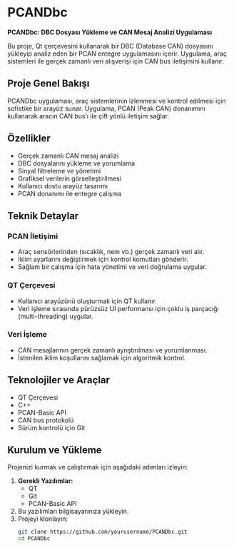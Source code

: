 # PCANDbc
**PCANDbc: DBC Dosyası Yükleme ve CAN Mesaj Analizi Uygulaması**

Bu proje, Qt çerçevesini kullanarak bir DBC (Database CAN) dosyasını yükleyip analiz eden bir PCAN entegre uygulamasını içerir. Uygulama, araç sistemleri ile gerçek zamanlı veri alışverişi için CAN bus iletişimini kullanır.

## Proje Genel Bakışı
PCANDbc uygulaması, araç sistemlerinin izlenmesi ve kontrol edilmesi için sofistike bir arayüz sunar. Uygulama, PCAN (Peak CAN) donanımını kullanarak aracın CAN bus’ı ile çift yönlü iletişim sağlar.

## Özellikler
- Gerçek zamanlı CAN mesaj analizi  
- DBC dosyalarını yükleme ve yorumlama  
- Sinyal filtreleme ve yönetimi  
- Grafiksel verilerin görselleştirilmesi  
- Kullanıcı dostu arayüz tasarımı  
- PCAN donanımı ile entegre çalışma  

## Teknik Detaylar

### PCAN İletişimi
- Araç sensörlerinden (sıcaklık, nem vb.) gerçek zamanlı veri alır.
- İklim ayarlarını değiştirmek için kontrol komutları gönderir.
- Sağlam bir çalışma için hata yönetimi ve veri doğrulama uygular.

### QT Çerçevesi
- Kullanıcı arayüzünü oluşturmak için QT kullanır.
- Veri işleme sırasında pürüzsüz UI performansı için çoklu iş parçacığı (multi-threading) uygular.

### Veri İşleme
- CAN mesajlarının gerçek zamanlı ayrıştırılması ve yorumlanması.
- İstenilen iklim koşullarını sağlamak için algoritmik kontrol.

## Teknolojiler ve Araçlar
- QT Çerçevesi
- C++
- PCAN-Basic API
- CAN bus protokolü
- Sürüm kontrolü için Git

## Kurulum ve Yükleme
Projenizi kurmak ve çalıştırmak için aşağıdaki adımları izleyin:

1. **Gerekli Yazılımlar:**
   - QT
   - Git
   - PCAN-Basic API
2. Bu yazılımları bilgisayarınıza yükleyin.
3. Projeyi klonlayın:
   ```bash
   git clone https://github.com/yourusername/PCANDbc.git
   cd PCANDbc
